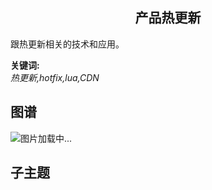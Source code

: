<h2 align="center">产品热更新</h2>
<p>跟热更新相关的技术和应用。</p>

**关键词:**<br/> 
*热更新,hotfix,lua,CDN*

## 图谱
![图片加载中...](https://github.com/gonglei007/GameDevMind/blob/main/exports/5.2.3.产品热更新.png?raw=true)

## 子主题
